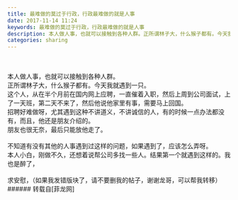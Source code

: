 ```yaml
---
title: 最难做的莫过于行政，行政最难做的就是人事
date: 2017-11-14 11:24
keywords: 最难做的莫过于行政，行政最难做的就是人事
description: 本人做人事，也就可以接触到各种人群。正所谓林子大，什么猴子都有。今天我就遇到一只。这个人，从在半个月前在国内网上应聘，一直催着入职，然后上周到公司面试，上了一天班，第二天不来了，然后他说他家里有事，需要马上回国。招聘好难做呀，尤其遇到这种不讲道义，不讲诚信的人，有的时候一点办法都没有，而且，他还是朋友介绍的。朋友也很无奈，最后只能放他走了。不知道有没有其他的人事遇到过这样的问题，如果遇到了，应该怎么弄呀。本人小白，刚做不久，还想着说帮公司多找一些人。结果第一个就遇到这样的。我也是醉了，求安慰，（如果我发错版块了，请不要删我的帖子，谢谢龙哥，可以帮我转移）
categories: sharing
---
```

<td class="t_f" id="postmessage_977725"><br/>
<br/>
本人做人事，也就可以接触到各种人群。<br/>
正所谓林子大，什么猴子都有。今天我就遇到一只。<br/>
这个人，从在半个月前在国内网上应聘，一直催着入职，然后上周到公司面试，上了一天班，第二天不来了，然后他说他家里有事，需要马上回国。<br/>
招聘好难做呀，尤其遇到这种不讲道义，不讲诚信的人，有的时候一点办法都没有，而且，他还是朋友介绍的。<br/>
朋友也很无奈，最后只能放他走了。<br/>
<br/>
不知道有没有其他的人事遇到过这样的问题，如果遇到了，应该怎么弄呀。<br/>
本人小白，刚做不久，还想着说帮公司多找一些人。结果第一个就遇到这样的。我也是醉了，<br/>
<br/>
求安慰，（如果我发错版块了，请不要删我的帖子，谢谢龙哥，可以帮我转移）<br/>
</td>
###### 转载自[菲龙网]